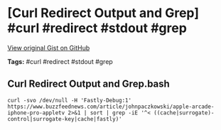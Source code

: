 # [Curl Redirect Output and Grep] #curl #redirect #stdout #grep

[View original Gist on GitHub](https://gist.github.com/Integralist/8719fed37c7e1ac27d5f739926bac584)

**Tags:** #curl #redirect #stdout #grep

## Curl Redirect Output and Grep.bash

```shell
curl -svo /dev/null -H 'Fastly-Debug:1' https://www.buzzfeednews.com/article/johnpaczkowski/apple-arcade-iphone-pro-appletv 2>&1 | sort | grep -iE '^< ((cache|surrogate)-control|surrogate-key|cache|fastly)'
```

